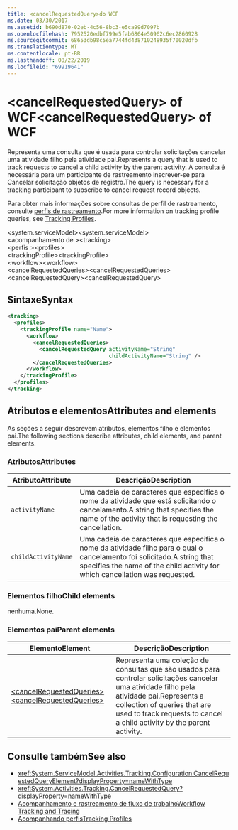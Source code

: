 ```yaml
---
title: <cancelRequestedQuery>do WCF
ms.date: 03/30/2017
ms.assetid: b690d870-02eb-4c56-8bc3-e5ca99d7097b
ms.openlocfilehash: 7952520edbf799e5fab6864e50962c6ec2860928
ms.sourcegitcommit: 68653db98c5ea7744fd438710248935f70020dfb
ms.translationtype: MT
ms.contentlocale: pt-BR
ms.lasthandoff: 08/22/2019
ms.locfileid: "69919641"
---
```

# <a name="cancelrequestedquery-of-wcf"></a><span data-ttu-id="8aaae-102">\<cancelRequestedQuery> of WCF</span><span class="sxs-lookup"><span data-stu-id="8aaae-102">\<cancelRequestedQuery> of WCF</span></span>

<span data-ttu-id="8aaae-103">Representa uma consulta que é usada para controlar solicitações cancelar uma atividade filho pela atividade pai.</span><span class="sxs-lookup"><span data-stu-id="8aaae-103">Represents a query that is used to track requests to cancel a child activity by the parent activity.</span></span> <span data-ttu-id="8aaae-104">A consulta é necessária para um participante de rastreamento inscrever-se para Cancelar solicitação objetos de registro.</span><span class="sxs-lookup"><span data-stu-id="8aaae-104">The query is necessary for a tracking participant to subscribe to cancel request record objects.</span></span>  
  
<span data-ttu-id="8aaae-105">Para obter mais informações sobre consultas de perfil de rastreamento, consulte [perfis de rastreamento](../../../windows-workflow-foundation/tracking-profiles.md).</span><span class="sxs-lookup"><span data-stu-id="8aaae-105">For more information on tracking profile queries, see [Tracking Profiles](../../../windows-workflow-foundation/tracking-profiles.md).</span></span>
  
<span data-ttu-id="8aaae-106">\<system.serviceModel></span><span class="sxs-lookup"><span data-stu-id="8aaae-106">\<system.serviceModel></span></span>  
<span data-ttu-id="8aaae-107">\<acompanhamento de ></span><span class="sxs-lookup"><span data-stu-id="8aaae-107">\<tracking></span></span>  
<span data-ttu-id="8aaae-108">\<perfis ></span><span class="sxs-lookup"><span data-stu-id="8aaae-108">\<profiles></span></span>  
<span data-ttu-id="8aaae-109">\<trackingProfile></span><span class="sxs-lookup"><span data-stu-id="8aaae-109">\<trackingProfile></span></span>  
<span data-ttu-id="8aaae-110">\<workflow></span><span class="sxs-lookup"><span data-stu-id="8aaae-110">\<workflow></span></span>  
<span data-ttu-id="8aaae-111">\<cancelRequestedQueries></span><span class="sxs-lookup"><span data-stu-id="8aaae-111">\<cancelRequestedQueries></span></span>  
<span data-ttu-id="8aaae-112">\<cancelRequestedQuery></span><span class="sxs-lookup"><span data-stu-id="8aaae-112">\<cancelRequestedQuery></span></span>  
  
## <a name="syntax"></a><span data-ttu-id="8aaae-113">Sintaxe</span><span class="sxs-lookup"><span data-stu-id="8aaae-113">Syntax</span></span>  
  
```xml  
<tracking>
  <profiles>
    <trackingProfile name="Name">
      <workflow>
        <cancelRequestedQueries>
          <cancelRequestedQuery activityName="String"
                                childActivityName="String" />
        </cancelRequestedQueries>
      </workflow>
    </trackingProfile>
  </profiles>
</tracking>
```  
  
## <a name="attributes-and-elements"></a><span data-ttu-id="8aaae-114">Atributos e elementos</span><span class="sxs-lookup"><span data-stu-id="8aaae-114">Attributes and elements</span></span>

<span data-ttu-id="8aaae-115">As seções a seguir descrevem atributos, elementos filho e elementos pai.</span><span class="sxs-lookup"><span data-stu-id="8aaae-115">The following sections describe attributes, child elements, and parent elements.</span></span>

### <a name="attributes"></a><span data-ttu-id="8aaae-116">Atributos</span><span class="sxs-lookup"><span data-stu-id="8aaae-116">Attributes</span></span>  
  
|<span data-ttu-id="8aaae-117">Atributo</span><span class="sxs-lookup"><span data-stu-id="8aaae-117">Attribute</span></span>|<span data-ttu-id="8aaae-118">Descrição</span><span class="sxs-lookup"><span data-stu-id="8aaae-118">Description</span></span>|  
|---------------|-----------------|  
|`activityName`|<span data-ttu-id="8aaae-119">Uma cadeia de caracteres que especifica o nome da atividade que está solicitando o cancelamento.</span><span class="sxs-lookup"><span data-stu-id="8aaae-119">A string that specifies the name of the activity that is requesting the cancellation.</span></span>|  
|`childActivityName`|<span data-ttu-id="8aaae-120">Uma cadeia de caracteres que especifica o nome da atividade filho para o qual o cancelamento foi solicitado.</span><span class="sxs-lookup"><span data-stu-id="8aaae-120">A string that specifies the name of the child activity for which cancellation was requested.</span></span>|  
  
### <a name="child-elements"></a><span data-ttu-id="8aaae-121">Elementos filho</span><span class="sxs-lookup"><span data-stu-id="8aaae-121">Child elements</span></span>

<span data-ttu-id="8aaae-122">nenhuma.</span><span class="sxs-lookup"><span data-stu-id="8aaae-122">None.</span></span>
  
### <a name="parent-elements"></a><span data-ttu-id="8aaae-123">Elementos pai</span><span class="sxs-lookup"><span data-stu-id="8aaae-123">Parent elements</span></span>
  
|<span data-ttu-id="8aaae-124">Elemento</span><span class="sxs-lookup"><span data-stu-id="8aaae-124">Element</span></span>|<span data-ttu-id="8aaae-125">Descrição</span><span class="sxs-lookup"><span data-stu-id="8aaae-125">Description</span></span>|  
|-------------|-----------------|  
|[<span data-ttu-id="8aaae-126">\<cancelRequestedQueries></span><span class="sxs-lookup"><span data-stu-id="8aaae-126">\<cancelRequestedQueries></span></span>](cancelrequestedqueries-of-wcf.md)|<span data-ttu-id="8aaae-127">Representa uma coleção de consultas que são usados para controlar solicitações cancelar uma atividade filho pela atividade pai.</span><span class="sxs-lookup"><span data-stu-id="8aaae-127">Represents a collection of queries that are used to track requests to cancel a child activity by the parent activity.</span></span>|  
  
## <a name="see-also"></a><span data-ttu-id="8aaae-128">Consulte também</span><span class="sxs-lookup"><span data-stu-id="8aaae-128">See also</span></span>

- <xref:System.ServiceModel.Activities.Tracking.Configuration.CancelRequestedQueryElement?displayProperty=nameWithType>
- <xref:System.Activities.Tracking.CancelRequestedQuery?displayProperty=nameWithType>
- [<span data-ttu-id="8aaae-129">Acompanhamento e rastreamento de fluxo de trabalho</span><span class="sxs-lookup"><span data-stu-id="8aaae-129">Workflow Tracking and Tracing</span></span>](../../../windows-workflow-foundation/workflow-tracking-and-tracing.md)
- [<span data-ttu-id="8aaae-130">Acompanhando perfis</span><span class="sxs-lookup"><span data-stu-id="8aaae-130">Tracking Profiles</span></span>](../../../windows-workflow-foundation/tracking-profiles.md)
